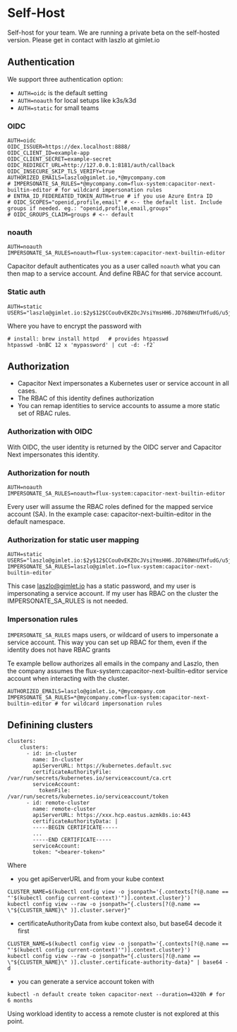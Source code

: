 # Self-Host

Self-host for your team. We are running a private beta on the self-hosted version. Please get in contact with laszlo at gimlet.io

## Authentication

We support three authentication option:
- `AUTH=oidc` is the default setting
- `AUTH=noauth` for local setups like k3s/k3d
- `AUTH=static` for small teams

### OIDC

```
AUTH=oidc
OIDC_ISSUER=https://dex.localhost:8888/
OIDC_CLIENT_ID=example-app
OIDC_CLIENT_SECRET=example-secret
OIDC_REDIRECT_URL=http://127.0.0.1:8181/auth/callback
OIDC_INSECURE_SKIP_TLS_VERIFY=true
AUTHORIZED_EMAILS=laszlo@gimlet.io,*@mycompany.com
# IMPERSONATE_SA_RULES=*@mycompany.com=flux-system:capacitor-next-builtin-editor # for wildcard impersonation rules
# ENTRA_ID_FEDEREATED_TOKEN_AUTH=true # if you use Azure Entra ID
# OIDC_SCOPES="openid,profile,email" # <-- the default list. Include groups if needed. eg.: "openid,profile,email,groups"
# OIDC_GROUPS_CLAIM=groups # <-- default
```

### noauth

```
AUTH=noauth
IMPERSONATE_SA_RULES=noauth=flux-system:capacitor-next-builtin-editor
```

Capacitor default authenticates you as a user called `noauth` what you can then map to a service account. And define RBAC for that service account.

### Static auth

```
AUTH=static
USERS="laszlo@gimlet.io:$2y$12$CCou0vEKZOcJVsiYmsHH6.JD768WnUTHfudG/u5jWjNcAzgItdbgG"
```

Where you have to encrypt the password with

```
# install: brew install httpd   # provides htpasswd
htpasswd -bnBC 12 x 'mypassword' | cut -d: -f2`
```

## Authorization

- Capacitor Next impersonates a Kubernetes user or service account in all cases.
- The RBAC of this identity defines authorization
- You can remap identities to service accounts to assume a more static set of RBAC rules.

### Authorization with OIDC

With OIDC, the user identity is returned by the OIDC server and Capacitor Next impersonates this identity.

### Authorization for nouth

```
AUTH=noauth
IMPERSONATE_SA_RULES=noauth=flux-system:capacitor-next-builtin-editor
```

Every user will assume the RBAC roles defined for the mapped service account (SA). In the example case: capacitor-next-builtin-editor in the default namespace.

### Authorization for static user mapping

```
AUTH=static
USERS="laszlo@gimlet.io:$2y$12$CCou0vEKZOcJVsiYmsHH6.JD768WnUTHfudG/u5jWjNcAzgItdbgG[,anotheruser:password]"
IMPERSONATE_SA_RULES=laszlo@gimlet.io=flux-system:capacitor-next-builtin-editor
```

This case laszlo@gimlet.io has a static password, and my user is impersonating a service account. If my user has RBAC on the cluster the IMPERSONATE_SA_RULES is not needed.

### Impersonation rules

`IMPERSONATE_SA_RULES` maps users, or wildcard of users to impersonate a service account. This way you can set up RBAC for them, even if the identity does not have RBAC grants

Te example bellow authorizes all emails in the company and Laszlo, then the company assumes the flux-system:capacitor-next-builtin-editor service account when interacting with the cluster.

```
AUTHORIZED_EMAILS=laszlo@gimlet.io,*@mycompany.com
IMPERSONATE_SA_RULES=*@mycompany.com=flux-system:capacitor-next-builtin-editor # for wildcard impersonation rules
```

## Definining clusters

```
clusters:
    clusters:
      - id: in-cluster
        name: In-cluster
        apiServerURL: https://kubernetes.default.svc
        certificateAuthorityFile: /var/run/secrets/kubernetes.io/serviceaccount/ca.crt
        serviceAccount:
          tokenFile: /var/run/secrets/kubernetes.io/serviceaccount/token
      - id: remote-cluster
        name: remote-cluster
        apiServerURL: https://xxx.hcp.eastus.azmk8s.io:443
        certificateAuthorityData: |
        -----BEGIN CERTIFICATE-----
        ...
        -----END CERTIFICATE-----
        serviceAccount:
        token: "<bearer-token>"
```

Where
- you get apiServerURL and from your kube context
```
CLUSTER_NAME=$(kubectl config view -o jsonpath='{.contexts[?(@.name == "'$(kubectl config current-context)'")].context.cluster}')
kubectl config view --raw -o jsonpath="{.clusters[?(@.name == \"${CLUSTER_NAME}\" )].cluster.server}"
```
- certificateAuthorityData from kube context also, but base64 decode it first
```
CLUSTER_NAME=$(kubectl config view -o jsonpath='{.contexts[?(@.name == "'$(kubectl config current-context)'")].context.cluster}')
kubectl config view --raw -o jsonpath="{.clusters[?(@.name == \"${CLUSTER_NAME}\" )].cluster.certificate-authority-data}" | base64 -d
```
- you can generate a service account token with
```
kubectl -n default create token capacitor-next --duration=4320h # for 6 months
```

Using workload identity to access a remote cluster is not explored at this point.
